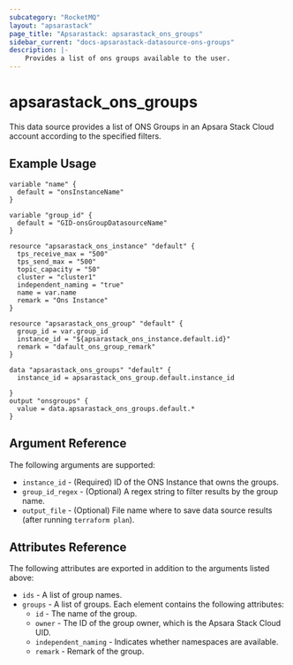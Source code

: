 ```yaml
---
subcategory: "RocketMQ"
layout: "apsarastack"
page_title: "Apsarastack: apsarastack_ons_groups"
sidebar_current: "docs-apsarastack-datasource-ons-groups"
description: |-
    Provides a list of ons groups available to the user.
---
```


# apsarastack\_ons\_groups

This data source provides a list of ONS Groups in an Apsara Stack Cloud account according to the specified filters.


## Example Usage

```
variable "name" {
  default = "onsInstanceName"
}

variable "group_id" {
  default = "GID-onsGroupDatasourceName"
}

resource "apsarastack_ons_instance" "default" {
  tps_receive_max = "500"
  tps_send_max = "500"
  topic_capacity = "50"
  cluster = "cluster1"
  independent_naming = "true"
  name = var.name
  remark = "Ons Instance"
}

resource "apsarastack_ons_group" "default" {
  group_id = var.group_id
  instance_id = "${apsarastack_ons_instance.default.id}"
  remark = "dafault_ons_group_remark"
}

data "apsarastack_ons_groups" "default" {
  instance_id = apsarastack_ons_group.default.instance_id

}
output "onsgroups" {
  value = data.apsarastack_ons_groups.default.*
}
```

## Argument Reference

The following arguments are supported:

* `instance_id` - (Required) ID of the ONS Instance that owns the groups.
* `group_id_regex` - (Optional) A regex string to filter results by the group name. 
* `output_file` - (Optional) File name where to save data source results (after running `terraform plan`).

## Attributes Reference

The following attributes are exported in addition to the arguments listed above:

* `ids` - A list of group names.
* `groups` - A list of groups. Each element contains the following attributes:
  * `id` - The name of the group.
  * `owner` - The ID of the group owner, which is the Apsara Stack Cloud UID.
  * `independent_naming` - Indicates whether namespaces are available.
  * `remark` - Remark of the group.

